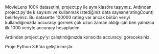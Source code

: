 MovieLens 100K datasetini, project.py ile aynı klasöre taşıyınız. Ardından project.py'de k sayısını ve kullanmak istediğiniz data sayısını(ratingCount) belirleyiniz. Bu datasette 100000 rating var ancak bütün veriyi kullandığımızda accuracy görmek çok uzun zaman aldığı için ben yalnızca ilk 1000 veriyle accuracy hesapladım. 

Ardından project.py'yi çalıştırdığınızda konsolda accuracyi göreceksiniz. 

Proje Python 3.6'da geliştirilmiştir.
